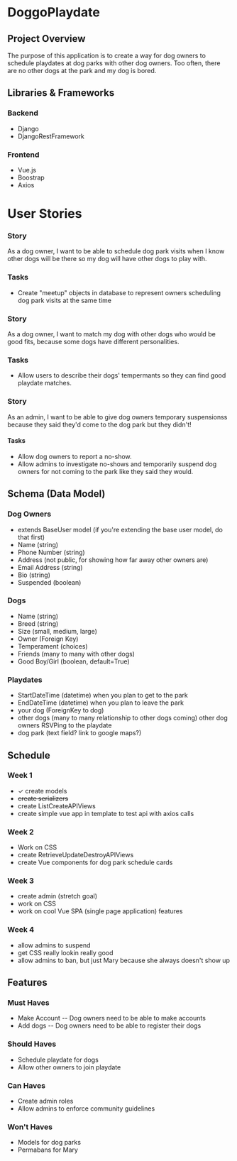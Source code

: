 # DoggoPlaydate

## Project Overview

The purpose of this application is to create a way for dog owners to schedule playdates at dog parks with other dog owners.  Too often, there are no other dogs at the park and my dog is bored.

## Libraries & Frameworks

### Backend

 - Django
 - DjangoRestFramework

### Frontend

 - Vue.js
 - Boostrap
 - Axios

# User Stories

### Story
As a dog owner, I want to be able to schedule dog park visits when I know other dogs will be there so my dog will have other dogs to play with.

### Tasks
 - Create "meetup" objects in database to represent owners scheduling dog park visits at the same time

### Story
As a dog owner, I want to match my dog with other dogs who would be good fits, because some dogs have different personalities.

### Tasks
 - Allow users to describe their dogs' tempermants so they can find good playdate matches.


### Story
As an admin, I want to be able to give dog owners temporary suspensionss because they said they'd come to the dog park but they didn't!

#### Tasks
 - Allow dog owners to report a no-show.
 - Allow admins to investigate no-shows and temporarily suspend dog owners for not coming to the park like they said they would.

## Schema (Data Model)

### Dog Owners
 - extends BaseUser model (if you're extending the base user model, do that first)
 - Name (string)
 - Phone Number (string)
 - Address (not public, for showing how far away other owners are)
 - Email Address (string)
 - Bio (string)
 - Suspended (boolean)

### Dogs
 - Name (string)
 - Breed (string)
 - Size (small, medium, large)
 - Owner (Foreign Key)
 - Temperament (choices)
 - Friends (many to many with other dogs)
 - Good Boy/Girl (boolean, default=True)

### Playdates
 - StartDateTime (datetime) when you plan to get to the park
 - EndDateTime (datetime) when you plan to leave the park
 - your dog (ForeignKey to dog)
 - other dogs (many to many relationship to other dogs coming) other dog owners RSVPing to the playdate
 - dog park (text field? link to google maps?)

## Schedule
### Week 1
 - &check; create models
 - ~~create serializers~~
 - create ListCreateAPIViews
 - create simple vue app in template to test api with axios calls

### Week 2
 - Work on CSS
 - create RetrieveUpdateDestroyAPIViews
 - create Vue components for dog park schedule cards

### Week 3
 - create admin (stretch goal)
 - work on CSS
 - work on cool Vue SPA (single page application) features

### Week 4
 - allow admins to suspend
 - get CSS really lookin really good
 - allow admins to ban, but just Mary because she always doesn't show up


## Features
### Must Haves
 - Make Account -- Dog owners need to be able to make accounts
 - Add dogs -- Dog owners need to be able to register their dogs

### Should Haves
 - Schedule playdate for dogs
 - Allow other owners to join playdate

### Can Haves
 - Create admin roles
 - Allow admins to enforce community guidelines

### Won't Haves
 - Models for dog parks
 - Permabans for Mary
